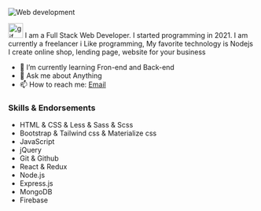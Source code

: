 ![Web development](https://media-exp1.licdn.com/dms/image/C4D16AQEz_0JkFPJ-DA/profile-displaybackgroundimage-shrink_350_1400/0/1657697000507?e=1664409600&v=beta&t=aMRKrZIHBHOtX5pfIN0314gHq_KwLl5yeqeUtxEw1i0)

<img src="https://thumbs.gfycat.com/AdorableDopeyKinkajou-max-1mb.gif" alt="gif" width="30"> I am a Full Stack Web Developer. I started programming in 2021.
I am currently a freelancer
i Like programming, My favorite technology is Nodejs
I create online shop, lending page, website for your business

- 🌱 I’m currently learning Fron-end and Back-end
- 💬 Ask me about Anything
- 📫 How to reach me: <a href="mailto:jamoliddindev@gmail.com">Email</a>

### Skills & Endorsements

<ul>
  <li>HTML & CSS & Less & Sass & Scss</li>
  <li>Bootstrap & Tailwind css & Materialize css</li>
  <li>JavaScript</li>
  <li>jQuery</li>
  <li>Git & Github</li>
  <li>React & Redux</li>
  <li>Node.js</li>
  <li>Express.js</li>
  <li>MongoDB</li>
  <li>Firebase</li>
</ul>
